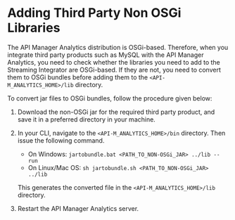 # Adding Third Party Non OSGi Libraries

The API Manager Analytics distribution is OSGi-based. Therefore, when you integrate third party products such as MySQL with the API Manager Analytics, you need to check whether the libraries you need to add to the Streaming Integrator are OSGi-based. If they are not, you need to convert them to OSGi bundles before adding them to the `<API-M_ANALYTICS_HOME>/lib` directory.

To convert jar files to OSGi bundles, follow the procedure given below:

1. Download the non-OSGi jar for the required third party product, and save it in a preferred directory in your machine.

2. In your CLI, navigate to the `<API-M_ANALYTICS_HOME>/bin` directory. Then issue the following command.
     -   On Windows: `jartobundle.bat <PATH_TO_NON-OSGi_JAR> ../lib --run`
     -   On Linux/Mac OS: `sh jartobundle.sh <PATH_TO_NON-OSGi_JAR> ../lib`
      
    This generates the converted file in the `<API-M_ANALYTICS_HOME>/lib` directory.

3. Restart the API Manager Analytics server.